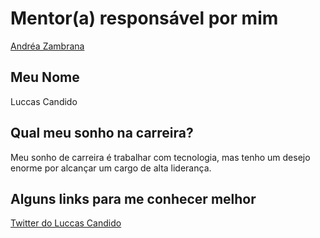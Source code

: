 # Mentor(a) responsável por mim

[Andréa Zambrana](/mentores/perfis/andrea_zambrana.md)

## Meu Nome

Luccas Candido

## Qual meu sonho na carreira?

Meu sonho de carreira é trabalhar com tecnologia, mas tenho um desejo enorme por alcançar um cargo de alta liderança.

## Alguns links para me conhecer melhor

[Twitter do Luccas Candido](http://twitter.com/luccasdebarros)  
